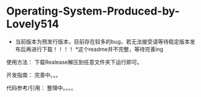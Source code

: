 # Operating-System-Produced-by-Lovely514

- 当前版本为预发行版本，目前存在较多的bug，若无法接受请等待稳定版本发布后再进行下载！！！！
*这个readme并不完整，等待完善ing

使用方法：
下载Realease解压到任意文件夹下运行即可。

开发指南：
完善中。。。

代码参考/引用：
整理中。。。。
